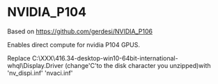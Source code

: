 # NVIDIA_P104

Based on https://github.com/gerdesi/NVIDIA_P106

Enables direct compute for nvidia P104 GPUS.

Replace C:\XXX\416.34-desktop-win10-64bit-international-whql\Display.Driver (change'C'to the disk character you unzipped)with 'nv_dispi.inf' 'nvaci.inf'
